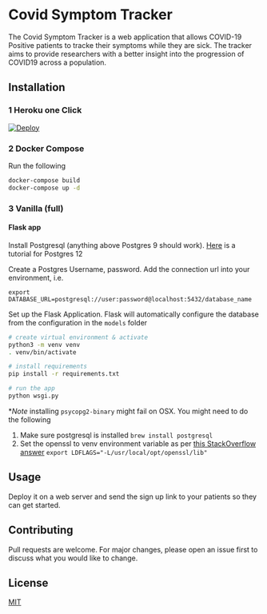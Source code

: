 # Covid Symptom Tracker

The Covid Symptom Tracker is a web application that allows COVID-19 Positive patients to tracke their symptoms while they are sick. The tracker aims to provide researchers with a better insight into the progression of COVID19 across a population.

## Installation

### 1 Heroku one Click
[![Deploy](https://www.herokucdn.com/deploy/button.svg)](https://heroku.com/deploy?template=https://github.com/hsg-covid-engage/covid-engage/tree/main)

### 2 Docker Compose

Run the following

```bash
docker-compose build
docker-compose up -d
```

### 3 Vanilla (full)

#### Flask app 

Install Postgresql (anything above Postgres 9 should work). [Here](https://www.postgresql.org/docs/12/installation.html) is a tutorial for Postgres 12

Create a Postgres Username, password. Add the connection url into your environment, i.e.

```
export DATABASE_URL=postgresql://user:password@localhost:5432/database_name
```

Set up the Flask Application. Flask will automatically configure the database from the configuration in the `models` folder
```bash
# create virtual environment & activate
python3 -m venv venv
. venv/bin/activate

# install requirements
pip install -r requirements.txt

# run the app
python wsgi.py
```
**Note* installing `psycopg2-binary` might fail on OSX. You might need to do the following
1. Make sure postgresql is installed `brew install postgresql`
2. Set the openssl to venv environment variable as per [this StackOverflow answer](https://stackoverflow.com/a/55839410)
```export LDFLAGS="-L/usr/local/opt/openssl/lib"```

## Usage
Deploy it on a web server and send the sign up link to your patients so they can get started.

## Contributing
Pull requests are welcome. For major changes, please open an issue first to discuss what you would like to change.

## License
[MIT](https://choosealicense.com/licenses/mit/)